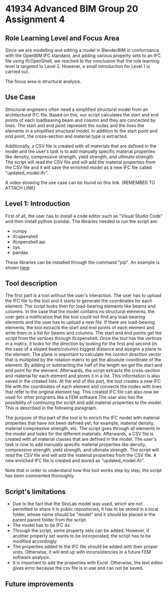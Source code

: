 # 41934 Advanced BIM Group 20 Assignment 4
## Role Learning Level and Focus Area
Since we are modelling and editing a model in BlenderBIM in conformance with the OpenBIM IFC standard, and adding various property sets to an IFC file using ifcOpenShell, we reached to the conclusion that the role learning level is targeted to Level 2. However, a small introduction for Level 1 is carried out.

The focus area is structural analysis.

## Use Case
Structural engineers often need a simplified structural model from an architectural IFC file. Based on this, our script calculates the start and end points of each loadbearing beam and column and they are concected by lines. The start and end point represent the nodes and the lines the elements in a simplified structural model. In addition to the start point and end point, the cross-section and material type is extracted.

Additionally, a CSV file is created with all materials that are defined in the model and the user's task is to add manually specific material properties like density, compressive strength, yield strength, and ultimate strength. The script will read the CSV file and will add the material properties from the CSV file and it will save the enriched model as a new IFC file called "updated_model.ifc".


A video showing the use case can be found on this link. (REMEMBER TO ATTACH LINK)

## Level 1: Introduction
First of all, the user has to install a code editor such as "Visual Studio Code" and then install python (conda).
The libraries needed to run the script are:
* numpy
* ifcopenshell
* ifcopenshell.api
* sys
* pandas

These libraries can be installed through the command "pip". An example is shown [here](https://blenderbim.org/docs-python/ifcopenshell-python/installation.html#pypi)

## Tool description
The first part is a tool without the user's interaction. The user has to upload the IFC file to the tool and it starts to generate the coordinates for each element. The script looks then for load-bearing elements like beams and columns. In the case that the model contains no structural elements, the user gets a notification that the tool could not find any load-bearing elements and the user has to upload a new file. If there are load-bearing elements, the tool extracts the start and end points of each element and write them in a list for beams and columns. The start and end points get the script from the vertices through ifcopenshell. Once the tool has the vertices in a matrix, it looks for the direction by looking for the first and second (in the case of a sloped beam/column) biggest distance and assigns a plane to the element. The plane is important to calculate the correct direction vector that is multiplied by the rotation matrix to get the absolute coordinate of the element. By adding or subtracting the half of the length we get the start and end point for the element. Afterwards, the script extracts the cross-section and material for each element and stores it in a list. This information is also saved in the created lists. At the end of this part, the tool creates a new IFC file with the coordinates of each element and connects the nodes with lines that refer to the original element tag. This created IFC file can also now be used for other programs like a FEM software.The user also has the possibility of continuing the script and add material properties to the model. This is described in the following paragraph.

The purpose of this part of the tool is to enrich the IFC model with material properties that have not been defined yet, for example, material density, material compressive strength, etc. The script goes through all elements in the model and looks for the different materials. Afterwards, a CSV file is created with all material classes that are defined in the model. The user's task is now to add manually specific material properties like density, compressive strength, yield strength, and ultimate strength. The script will read the CSV file and will add the material properties from the CSV file. A new enriched IFC file is created and stored as "updated_model.ifc".

Note that in order to understand how this tool works step by step, the script has been commented thoroughly.

## Script's limitations
* Due to the fact that the SkyLab model was used, which are not permitted to share it in public repositories, it has to be stored in a local folder, whose name should be "model" and it should be placed in the parent parent folder from the script.
* The model has to be IFC 4x.
* Through the script, some property sets can be added. However, if another property set wants to be incorporated, the script has to be modified accordingly.
* The properties added to the IFC file should be added with their proper units. Otherwise, it will end up with inconsistencies in a future FEM software analysis.
* It is important to add the properties with Excel. Otherwise, the text editor gives error because the csv file is in use and can not be saved.

## Future improvements



